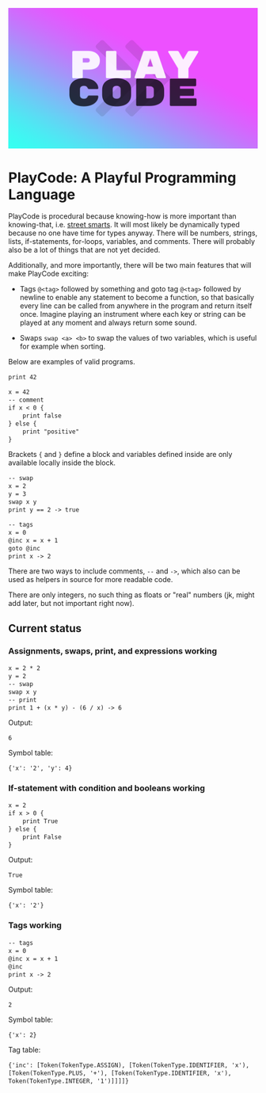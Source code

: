 ![](playcode.png)

# PlayCode: A Playful Programming Language

PlayCode is procedural because knowing-how is more important than knowing-that, i.e. [street smarts](https://en.wikipedia.org/wiki/Procedural_knowledge). It will most likely be dynamically typed because no one have time for types anyway. There will be numbers, strings, lists, if-statements, for-loops, variables, and comments. There will probably also be a lot of things that are not yet decided.

Additionally, and more importantly, there will be two main features that will make PlayCode exciting:

- Tags `@<tag>` followed by something and goto tag `@<tag>` followed by newline to enable any statement to become a function, so that basically every line can be called from anywhere in the program and return itself once. Imagine playing an instrument where each key or string can be played at any moment and always return some sound.

- Swaps `swap <a> <b>` to swap the values of two variables, which is useful for example when sorting.

Below are examples of valid programs.

```
print 42
```

```
x = 42
-- comment
if x < 0 {
    print false
} else {
    print "positive"
}
```

Brackets `{` and `}` define a block and variables defined inside are only available locally inside the block.

```
-- swap
x = 2
y = 3
swap x y
print y == 2 -> true
```

```
-- tags
x = 0
@inc x = x + 1
goto @inc
print x -> 2
```

There are two ways to include comments, `--` and `->`, which also can be used as helpers in source for more readable code.

There are only integers, no such thing as floats or "real" numbers (jk, might add later, but not important right now).

## Current status

### Assignments, swaps, print, and expressions working

```
x = 2 * 2
y = 2
-- swap
swap x y
-- print
print 1 + (x * y) - (6 / x) -> 6
```

Output:

```
6
```

Symbol table:

```
{'x': '2', 'y': 4}
```

### If-statement with condition and booleans working

```
x = 2
if x > 0 {
    print True
} else {
    print False
}
```

Output:

```
True
```

Symbol table:

```
{'x': '2'}
```

### Tags working

```
-- tags
x = 0
@inc x = x + 1
@inc
print x -> 2
```

Output:

```
2
```

Symbol table:

```
{'x': 2}
```

Tag table:

```
{'inc': [Token(TokenType.ASSIGN), [Token(TokenType.IDENTIFIER, 'x'), [Token(TokenType.PLUS, '+'), [Token(TokenType.IDENTIFIER, 'x'), Token(TokenType.INTEGER, '1')]]]]}
```
